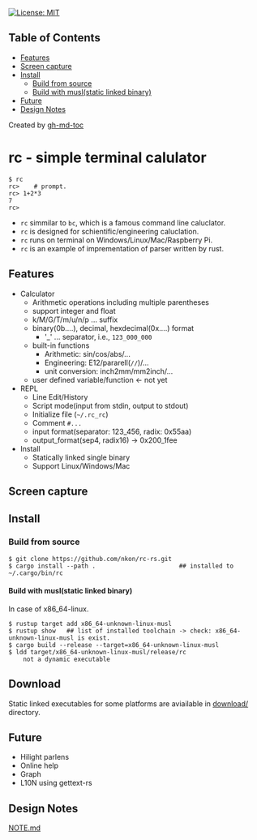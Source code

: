 [![License: MIT](https://img.shields.io/badge/License-MIT-yellow.svg)](https://opensource.org/licenses/MIT)

Table of Contents
-----------------

* [Features](#features)
* [Screen capture](#screen-capture)
* [Install](#install)
    * [Build from source](#build-from-source)
    * [Build with musl(static linked binary)](#build-with-muslstatic-linked-binary)
* [Future](#future)
* [Design Notes](#design-notes)

Created by [gh-md-toc](https://github.com/ekalinin/github-markdown-toc)

rc - simple terminal calulator
==============================

```
$ rc
rc>    # prompt.
rc> 1+2*3
7
rc> 
```

* `rc` simmilar to `bc`, which is a famous command line caluclator.
* `rc` is designed for schientific/engineering caluclation.
* `rc` runs on terminal on Windows/Linux/Mac/Raspberry Pi.
* `rc` is an example of imprementation of parser written by rust.

## Features

* Calculator
    + Arithmetic operations including multiple parentheses
    + support integer and float
    + k/M/G/T/m/u/n/p ... suffix
    + binary(0b....), decimal, hexdecimal(0x....) format
        - '_' ... separator, i.e., `123_000_000`
    + built-in functions
        - Arithmetic: sin/cos/abs/...
        - Engineering: E12/pararell(`//`)/...
        - unit conversion: inch2mm/mm2inch/...
    + user defined variable/function  <- not yet
* REPL
    + Line Edit/History
    + Script mode(input from stdin, output to stdout)
    + Initialize file (`~/.rc_rc`)
    + Comment `#...`
    + input format(separator: 123_456, radix: 0x55aa)
    + output_format(sep4, radix16) -> 0x200_1fee
* Install
    + Statically linked single binary
    + Support Linux/Windows/Mac


## Screen capture


## Install

### Build from source

```
$ git clone https://github.com/nkon/rc-rs.git
$ cargo install --path .                       ## installed to ~/.cargo/bin/rc
```

#### Build with musl(static linked binary)

In case of x86_64-linux.

```
$ rustup target add x86_64-unknown-linux-musl
$ rustup show   ## list of installed toolchain -> check: x86_64-unknown-linux-musl is exist.
$ cargo build --release --target=x86_64-unknown-linux-musl
$ ldd target/x86_64-unknown-linux-musl/release/rc
    not a dynamic executable
```

## Download

Static linked executables for some platforms are aviailable in [download/](download/) directory.

## Future

* Hilight parlens
* Online help
* Graph
* L10N using gettext-rs

## Design Notes

[NOTE.md](NOTE.md)
